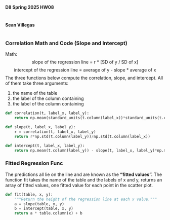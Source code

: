 #### D8 Spring 2025 HW08
# 
#### Sean Villegas 

# 


### Correlation Math and Code (Slope and Intercept) 
Math: 
$$\text{slope of the regression line = r * [SD of y / SD of x]}$$
$$\text{intercept of the regression line = average of y - slope * average of x}$$
The three functions below compute the correlation, slope, and intercept. All of them take three arguments:
1. the name of the table
2. the label of the column containing
3. the label of the column containing 
```python
def correlation(t, label_x, label_y):
    return np.mean(standard_units(t.column(label_x))*standard_units(t.column(label_y)))

def slope(t, label_x, label_y):
    r = correlation(t, label_x, label_y)
    return r*np.std(t.column(label_y))/np.std(t.column(label_x))

def intercept(t, label_x, label_y):
    return np.mean(t.column(label_y)) - slope(t, label_x, label_y)*np.mean(t.column(label_x))
```
### Fitted Regression Func
The predictions all lie on the line and are known as the **“fitted values”.** The function fit takes the name of the table and the labels of x and y, returns an array of fitted values, one fitted value for each point in the scatter plot.
```python
def fit(table, x, y):
    """Return the height of the regression line at each x value."""
    a = slope(table, x, y)
    b = intercept(table, x, y)
    return a * table.column(x) + b
```